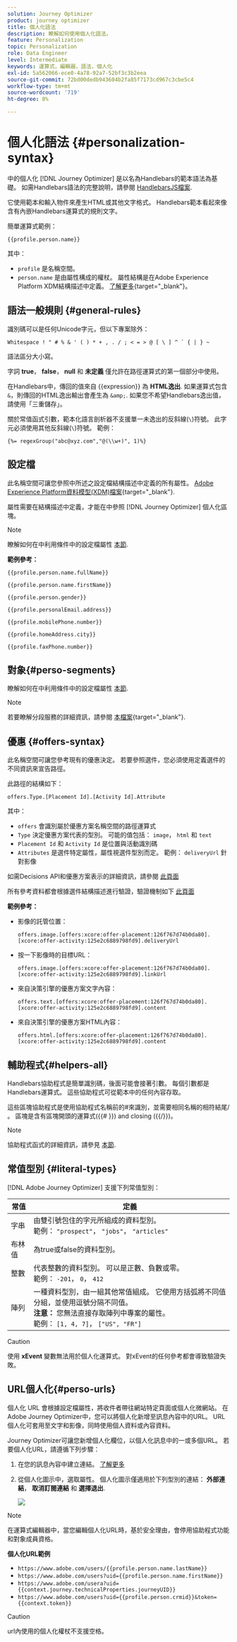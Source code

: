```yaml
---
solution: Journey Optimizer
product: journey optimizer
title: 個人化語法
description: 瞭解如何使用個人化語法。
feature: Personalization
topic: Personalization
role: Data Engineer
level: Intermediate
keywords: 運算式，編輯器，語法，個人化
exl-id: 5a562066-ece0-4a78-92a7-52bf3c3b2eea
source-git-commit: 72bd00dedb943604b2fa85f7173cd967c3cbe5c4
workflow-type: tm+mt
source-wordcount: '719'
ht-degree: 8%

---
```


# 個人化語法 {#personalization-syntax}

中的個人化 [!DNL Journey Optimizer] 是以名為Handlebars的範本語法為基礎。
如需Handlebars語法的完整說明，請參閱 [HandlebarsJS檔案](https://handlebarsjs.com/).

它使用範本和輸入物件來產生HTML或其他文字格式。 Handlebars範本看起來像含有內嵌Handlebars運算式的規則文字。

簡單運算式範例：

`{{profile.person.name}}`

其中：

* `profile` 是名稱空間。
* `person.name` 是由屬性構成的權杖。 屬性結構是在Adobe Experience Platform XDM結構描述中定義。 [了解更多](https://experienceleague.adobe.com/docs/experience-platform/xdm/home.html?lang=zh-Hant){target="_blank"}。

## 語法一般規則 {#general-rules}

識別碼可以是任何Unicode字元，但以下專案除外：

```
Whitespace ! " # % & ' ( ) * + , . / ; < = > @ [ \ ] ^ ` { | } ~
```

語法區分大小寫。

字詞 **true**， **false**， **null** 和 **未定義** 僅允許在路徑運算式的第一個部分中使用。

在Handlebars中，傳回的值來自 {{expression}} 為 **HTML逸出**. 如果運算式包含 `&`，則傳回的HTML逸出輸出會產生為 `&amp;`. 如果您不希望Handlebars逸出值，請使用「三重儲存」。

關於常值函式引數，範本化語言剖析器不支援單一未逸出的反斜線(`\`)符號。 此字元必須使用其他反斜線(`\`)符號。 範例：

`{%= regexGroup("abc@xyz.com","@(\\w+)", 1)%}`

## 設定檔

此名稱空間可讓您參照中所述之設定檔結構描述中定義的所有屬性。 [Adobe Experience Platform資料模型(XDM)檔案](https://experienceleague.adobe.com/docs/experience-platform/xdm/home.html?lang=zh-Hant){target="_blank"}.

屬性需要在結構描述中定義，才能在中參照 [!DNL Journey Optimizer] 個人化區塊。

>[!NOTE]
>
>瞭解如何在中利用條件中的設定檔屬性 [本節](functions/helpers.md#if-function).

**範例參考：**

`{{profile.person.name.fullName}}`

`{{profile.person.name.firstName}}`

`{{profile.person.gender}}`

`{{profile.personalEmail.address}}`

`{{profile.mobilePhone.number}}`

`{{profile.homeAddress.city}}`

`{{profile.faxPhone.number}}`

## 對象{#perso-segments}

瞭解如何在中利用條件中的設定檔屬性 [本節](functions/helpers.md#if-function).

>[!NOTE]
>若要瞭解分段服務的詳細資訊，請參閱 [本檔案](https://experienceleague.adobe.com/docs/experience-platform/segmentation/home.html?lang=zh-Hant){target="_blank"}.

## 優惠 {#offers-syntax}

此名稱空間可讓您參考現有的優惠決定。
若要參照選件，您必須使用定義選件的不同資訊來宣告路徑。

此路徑的結構如下：

`offers.Type.[Placement Id].[Activity Id].Attribute`

其中：

* `offers` 會識別屬於優惠方案名稱空間的路徑運算式
* `Type`  決定優惠方案代表的型別。 可能的值包括： `image`， `html` 和 `text`
* `Placement Id` 和 `Activity Id` 是位置與活動識別碼
* `Attributes` 是選件特定屬性，屬性視選件型別而定。 範例： `deliveryUrl` 針對影像

如需Decisions API和優惠方案表示的詳細資訊，請參閱 [此頁面](../offers/api-reference/offer-delivery-api/decisioning-api.md)

所有參考資料都會根據選件結構描述進行驗證，驗證機制如下 [此頁面](personalization-validation.md)

**範例參考：**

* 影像的託管位置：

  `offers.image.[offers:xcore:offer-placement:126f767d74b0da80].[xcore:offer-activity:125e2c6889798fd9].deliveryUrl`

* 按一下影像時的目標URL：

  `offers.image.[offers:xcore:offer-placement:126f767d74b0da80].[xcore:offer-activity:125e2c6889798fd9].linkUrl`

* 來自決策引擎的優惠方案文字內容：

  `offers.text.[offers:xcore:offer-placement:126f767d74b0da80].[xcore:offer-activity:125e2c6889798fd9].content`

* 來自決策引擎的優惠方案HTML內容：

  `offers.html.[offers:xcore:offer-placement:126f767d74b0da80].[xcore:offer-activity:125e2c6889798fd9].content`


## 輔助程式{#helpers-all}

Handlebars協助程式是簡單識別碼，後面可能會接著引數。
每個引數都是Handlebars運算式。 這些協助程式可從範本中的任何內容存取。

這些區塊協助程式是使用協助程式名稱前的#來識別，並需要相同名稱的相符結尾/ 。
區塊是含有區塊開頭的運算式({{# }}) and closing ({{/}})。


>[!NOTE]
>
>協助程式函式的詳細資訊，請參見 [本節](functions/helpers.md).
>

## 常值型別 {#literal-types}

[!DNL Adobe Journey Optimizer] 支援下列常值型別：

| 常值 | 定義 |
| ------- | ---------- |
| 字串 | 由雙引號包住的字元所組成的資料型別。 <br>範例： `"prospect"`， `"jobs"`， `"articles"` |
| 布林值 | 為true或false的資料型別。 |
| 整數 | 代表整數的資料型別。 可以是正數、負數或零。 <br>範例： `-201`， `0`， `412` |
| 陣列 | 一種資料型別，由一組其他常值組成。 它使用方括弧將不同值分組，並使用逗號分隔不同值。 <br> **注意：** 您無法直接存取陣列中專案的屬性。 <br> 範例： `[1, 4, 7]`， `["US", "FR"]` |

>[!CAUTION]
>
>使用 **xEvent** 變數無法用於個人化運算式。 對xEvent的任何參考都會導致驗證失敗。

## URL個人化{#perso-urls}

個人化 URL 會根據設定檔屬性，將收件者帶往網站特定頁面或個人化微網站。 在Adobe Journey Optimizer中，您可以將個人化新增至訊息內容中的URL。 URL 個人化可套用至文字和影像，同時使用個人資料或內容資料。

Journey Optimizer可讓您新增個人化欄位，以個人化訊息中的一或多個URL。 若要個人化URL，請遵循下列步驟：

1. 在您的訊息內容中建立連結。 [了解更多](../email/message-tracking.md#insert-links)
1. 從個人化圖示中，選取屬性。 個人化圖示僅適用於下列型別的連結： **外部連結**， **取消訂閱連結** 和 **選擇退出**.

   ![](assets/perso-url.png)

>[!NOTE]
>
>在運算式編輯器中，當您編輯個人化URL時，基於安全理由，會停用協助程式功能和對象成員資格。
>

**個人化URL範例**

* `https://www.adobe.com/users/{{profile.person.name.lastName}}`
* `https://www.adobe.com/users?uid={{profile.person.name.firstName}}`
* `https://www.adobe.com/usera?uid={{context.journey.technicalProperties.journeyUID}}`
* `https://www.adobe.com/users?uid={{profile.person.crmid}}&token={{context.token}}`

>[!CAUTION]
>
>url內使用的個人化權杖不支援空格。
